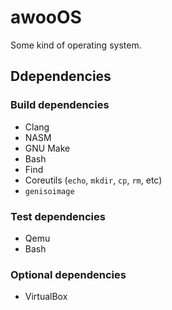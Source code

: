 # awooOS

Some kind of operating system.

## Ddependencies

### Build dependencies

* Clang
* NASM
* GNU Make
* Bash
* Find
* Coreutils (`echo`, `mkdir`, `cp`, `rm`, etc)
* `genisoimage`

### Test dependencies

* Qemu
* Bash

### Optional dependencies

* VirtualBox
